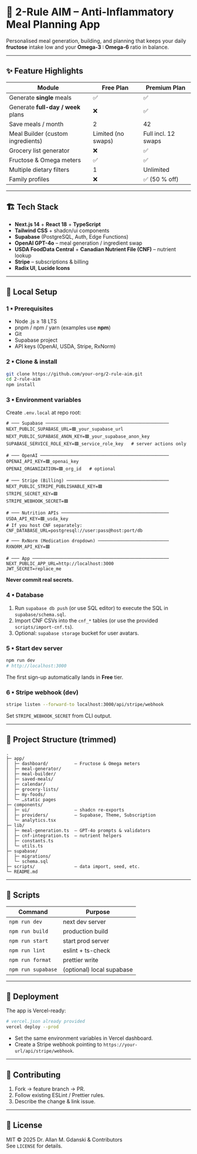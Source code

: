 # 🍏 2-Rule AIM – Anti-Inflammatory Meal Planning App

Personalised meal generation, building, and planning that keeps your daily **fructose** intake low and your **Omega-3 : Omega-6** ratio in balance.

---

## ✨ Feature Highlights

| Module                    | Free Plan | Premium Plan |
|---------------------------|-----------|---------------|
| Generate **single** meals | ✅        | ✅            |
| Generate **full-day / week** plans | ❌ | ✅ |
| Save meals / month        | 2         | 42            |
| Meal Builder (custom ingredients) | Limited (no swaps) | Full incl. 12 swaps |
| Grocery list generator    | ❌        | ✅ |
| Fructose & Omega meters   | ✅        | ✅ |
| Multiple dietary filters  | 1         | Unlimited     |
| Family profiles           | ❌        | ✅ (50 % off) |

---

## 🏗️ Tech Stack

* **Next.js 14** + **React 18** + **TypeScript**
* **Tailwind CSS** + shadcn/ui components
* **Supabase** (PostgreSQL, Auth, Edge Functions)
* **OpenAI GPT-4o** – meal generation / ingredient swap
* **USDA FoodData Central** + **Canadian Nutrient File (CNF)** – nutrient lookup
* **Stripe** – subscriptions & billing
* **Radix UI**, **Lucide Icons**

---

## 🔧 Local Setup

### 1 ▪ Prerequisites
* Node .js ≥ 18 LTS
* pnpm / npm / yarn (examples use **npm**)
* Git
* Supabase project
* API keys (OpenAI, USDA, Stripe, RxNorm)

### 2 ▪ Clone & install
```bash
git clone https://github.com/your-org/2-rule-aim.git
cd 2-rule-aim
npm install
```

### 3 ▪ Environment variables

Create `.env.local` at repo root:

```
# ─── Supabase ───────────────────────────────────────────────
NEXT_PUBLIC_SUPABASE_URL=🟩_your_supabase_url
NEXT_PUBLIC_SUPABASE_ANON_KEY=🟩_your_supabase_anon_key
SUPABASE_SERVICE_ROLE_KEY=🟩_service_role_key   # server actions only

# ─── OpenAI ─────────────────────────────────────────────────
OPENAI_API_KEY=🟩_openai_key
OPENAI_ORGANIZATION=🟩_org_id   # optional

# ─── Stripe (Billing) ───────────────────────────────────────
NEXT_PUBLIC_STRIPE_PUBLISHABLE_KEY=🟩
STRIPE_SECRET_KEY=🟩
STRIPE_WEBHOOK_SECRET=🟩

# ─── Nutrition APIs ─────────────────────────────────────────
USDA_API_KEY=🟩_usda_key
# If you host CNF separately:
CNF_DATABASE_URL=postgresql://user:pass@host:port/db

# ─── RxNorm (Medication dropdown) ───────────────────────────
RXNORM_API_KEY=🟩

# ─── App ────────────────────────────────────────────────────
NEXT_PUBLIC_APP_URL=http://localhost:3000
JWT_SECRET=replace_me
```
**Never commit real secrets.**

### 4 ▪ Database

1. Run `supabase db push` (or use SQL editor) to execute the SQL in `supabase/schema.sql`.
2. Import CNF CSVs into the `cnf_*` tables (or use the provided `scripts/import-cnf.ts`).
3. Optional: `supabase storage` bucket for user avatars.

### 5 ▪ Start dev server
```bash
npm run dev
# http://localhost:3000
```

The first sign-up automatically lands in **Free** tier.

### 6 ▪ Stripe webhook (dev)
```bash
stripe listen --forward-to localhost:3000/api/stripe/webhook
```

Set `STRIPE_WEBHOOK_SECRET` from CLI output.

---

## 📂 Project Structure (trimmed)

```
.
├─ app/
│  ├─ dashboard/          – Fructose & Omega meters
│  ├─ meal-generator/
│  ├─ meal-builder/
│  ├─ saved-meals/
│  ├─ calendar/
│  ├─ grocery-lists/
│  ├─ my-foods/
│  └─ …static pages
├─ components/
│  ├─ ui/                 – shadcn re-exports
│  ├─ providers/          – Supabase, Theme, Subscription
│  └─ analytics.tsx
├─ lib/
│  ├─ meal-generation.ts  – GPT-4o prompts & validators
│  ├─ cnf-integration.ts  – nutrient helpers
│  ├─ constants.ts
│  └─ utils.ts
├─ supabase/
│  ├─ migrations/
│  └─ schema.sql
├─ scripts/               – data import, seed, etc.
└─ README.md
```

---

## 🧪 Scripts

| Command | Purpose |
|---------|---------|
| `npm run dev` | next dev server |
| `npm run build` | production build |
| `npm run start` | start prod server |
| `npm run lint` | eslint + ts-check |
| `npm run format` | prettier write |
| `npm run supabase` | (optional) local supabase |

---

## 🚀 Deployment

The app is Vercel-ready:

```bash
# vercel.json already provided
vercel deploy --prod
```

* Set the same environment variables in Vercel dashboard.
* Create a Stripe webhook pointing to `https://your-url/api/stripe/webhook`.

---

## 🤝 Contributing

1. Fork → feature branch → PR.
2. Follow existing ESLint / Prettier rules.
3. Describe the change & link issue.

---

## 📜 License

MIT © 2025 Dr. Allan M. Gdanski & Contributors  
See `LICENSE` for details.



